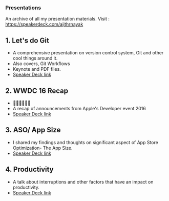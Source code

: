 ### Presentations
An archive of all my presentation materials. Visit : https://speakerdeck.com/ajithrnayak

## 1. Let's do Git
- A comprehensive presentation on version control system, Git and other cool things around it.
- Also covers, Git Workflows
- Keynote and PDF files.
- [Speaker Deck link](https://speakerdeck.com/ajithrnayak/lets-do-git)

## 2. WWDC 16 Recap
- 🍎🍏🍎🍏😍😍
- A recap of announcements from Apple's Developer event 2016
- [Speaker Deck link](https://speakerdeck.com/ajithrnayak/hello-wwdc16-recap)

## 3. ASO/ App Size
- I shared my findings and thoughts on significant aspect of App Store Optimization- The App Size.
- [Speaker Deck link](https://speakerdeck.com/ajithrnayak/app-size)

## 4. Productivity
- A talk about interruptions and other factors that have an impact on productivity.
- [Speaker Deck link](https://speakerdeck.com/ajithrnayak/productivity)

